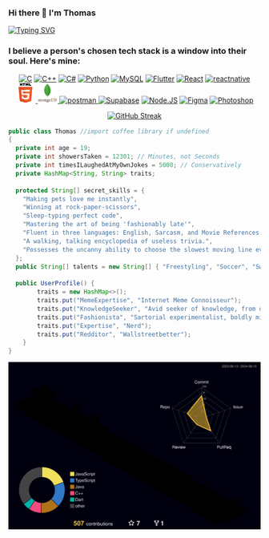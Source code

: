 ### Hi there 👋 I'm Thomas
<p align="center">
  
 <a href="https://git.io/typing-svg"><img src="https://readme-typing-svg.demolab.com?font=Fira+Code&duration=4000&pause=500&color=0759F7&width=435&lines=2nd+Year+University+Student;Experienced+Full-Stack+%26+App+Dev;Idea+Driven+Imaginator;Professional+Keyboard+Masher;Always+learning+more;Currently+Improving+User+Experiences" alt="Typing SVG" /></a>
</p>


### I believe a person's chosen tech stack is a window into their soul. Here's mine:
  
<p align="center">
<a href="https://learn.microsoft.com/en-us/cpp/c-language/?view=msvc-170" target="_blank" rel="noreferrer"><img src="https://raw.githubusercontent.com/danielcranney/readme-generator/main/public/icons/skills/c-colored.svg" width="36" height="36" alt="C" /></a>
<a href="https://docs.microsoft.com/en-us/cpp/?view=msvc-170" target="_blank" rel="noreferrer"><img src="https://raw.githubusercontent.com/danielcranney/readme-generator/main/public/icons/skills/cplusplus-colored.svg" width="36" height="36" alt="C++" /></a>
<a href="https://learn.microsoft.com/en-us/dotnet/csharp/" target="_blank" rel="noreferrer"><img src="https://raw.githubusercontent.com/danielcranney/profileme-dev/main/public/icons/skills/csharp-colored.svg" width="36" height="36" alt="C#" /></a>
<a href="https://www.python.org/" target="_blank" rel="noreferrer"><img src="https://raw.githubusercontent.com/danielcranney/readme-generator/main/public/icons/skills/python-colored.svg" width="36" height="36" alt="Python" /></a>
<a href="https://www.mysql.com/" target="_blank" rel="noreferrer"><img src="https://raw.githubusercontent.com/danielcranney/readme-generator/main/public/icons/skills/mysql-colored.svg" width="36" height="36" alt="MySQL" /></a>
<a href="https://flutter.dev/" target="_blank" rel="noreferrer"><img src="https://raw.githubusercontent.com/danielcranney/profileme-dev/main/public/icons/skills/flutter-colored.svg" width="36" height="36" alt="Flutter" /></a>
<a href="https://www.react.dev/" target="_blank" rel="noreferrer"><img src="https://raw.githubusercontent.com/danielcranney/profileme-dev/main/public/icons/skills/react-colored.svg" width="36" height="36" alt="React" /></a>
<a href="https://reactnative.dev/" target="_blank" rel="noreferrer"> <img src="https://reactnative.dev/img/header_logo.svg" alt="reactnative" width="40" height="40"/>
<a href="https://www.w3.org/html/" target="_blank" rel="noreferrer"> <img src="https://raw.githubusercontent.com/devicons/devicon/master/icons/html5/html5-original-wordmark.svg" alt="html5" width="40" height="40"/> </a>
<a href="https://www.mongodb.com/" target="_blank" rel="noreferrer"> <img src="https://raw.githubusercontent.com/devicons/devicon/master/icons/mongodb/mongodb-original-wordmark.svg" alt="mongodb" width="40" height="40"/> </a>
<a href="https://postman.com" target="_blank" rel="noreferrer"> <img src="https://www.vectorlogo.zone/logos/getpostman/getpostman-icon.svg" alt="postman" width="40" height="40"/> </a>
<a href="https://supabase.com/" target="_blank" rel="noreferrer"><img src="https://raw.githubusercontent.com/danielcranney/profileme-dev/main/public/icons/skills/supabase-colored.svg" width="36" height="36" alt="Supabase" /></a> 
<a href="https://nodejs.org/en" target="_blank" rel="noreferrer"><img src="https://raw.githubusercontent.com/danielcranney/profileme-dev/main/public/icons/skills/nodejs-colored.svg" width="36" height="36" alt="Node.JS" /></a> 
<a href="https://www.figma.com/" target="_blank" rel="noreferrer"><img src="https://raw.githubusercontent.com/danielcranney/readme-generator/main/public/icons/skills/figma-colored.svg" width="36" height="36" alt="Figma" /></a>
<a href="https://www.adobe.com/uk/products/photoshop.html" target="_blank" rel="noreferrer"><img src="https://raw.githubusercontent.com/danielcranney/readme-generator/main/public/icons/skills/photoshop-colored-dark.svg" width="36" height="36" alt="Photoshop" /></a>
</p>
               
<div align="center">
    <a href="https://git.io/streak-stats">
        <img src="http://github-readme-streak-stats.herokuapp.com?user=ThomasOli&theme=sunset-gradient" alt="GitHub Streak">
    </a>
</div>

```java
public class Thomas //import coffee library if undefined
{
  private int age = 19;
  private int showersTaken = 12301; // Minutes, not Seconds
  private int timesILaughedAtMyOwnJokes = 5000; // Conservatively
  private HashMap<String, String> traits;

  protected String[] secret_skills = {
    "Making pets love me instantly",
    "Winning at rock-paper-scissors",
    "Sleep-typing perfect code",
    "Mastering the art of being 'fashionably late'",
    "Fluent in three languages: English, Sarcasm, and Movie References.",
    "A walking, talking encyclopedia of useless trivia.",
    "Possesses the uncanny ability to choose the slowest moving line every time."
  };
  public String[] talents = new String[] { "Freestyling", "Soccer", "Swimming", "Taekwondo", "Lifting", "Trivia", "Sleeping", "Coding :)" };

  public UserProfile() {
        traits = new HashMap<>();
        traits.put("MemeExpertise", "Internet Meme Connoisseur");
        traits.put("KnowledgeSeeker", "Avid seeker of knowledge, from quantum physics to the perfect Tandoori Chicken Recipe.");
        traits.put("Fashionista", "Sartorial experimentalist, boldly mixing patterns since childhood.");
        traits.put("Expertise", "Nerd");
        traits.put("Redditor", "Wallstreetbetter");
    }
}
```
<img align="center" src="./profile-3d-contrib/profile-night-rainbow.svg" alt=" " width="1000"/>

<!--
**ThomasOli/ThomasOli** is a ✨ _special_ ✨ repository because its `README.md` (this file) appears on your GitHub profile.

Here are some ideas to get you started:

- 🔭 I’m currently working on ...
- 🌱 I’m currently learning ...
- 👯 I’m looking to collaborate on ...
- 🤔 I’m looking for help with ...
- 💬 Ask me about ...
- 📫 How to reach me: ...
- 😄 Pronouns: ...
- ⚡ Fun fact: ...
-->
